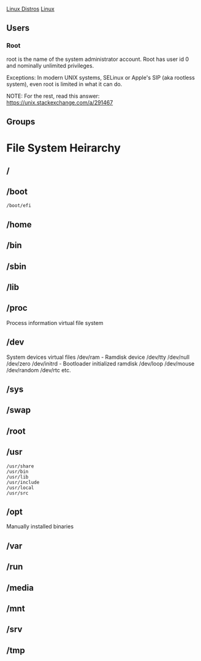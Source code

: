 [Linux Distros](Linux%20Distros.md) [Linux](Linux)

## Users
### Root

root is the name of the system administrator account.
Root has user id 0 and nominally unlimited privileges.

Exceptions:
In modern UNIX systems, SELinux or Apple's SIP (aka rootless system), even root is limited in what it can do.

NOTE: For the rest, read this answer: https://unix.stackexchange.com/a/291467

## Groups

# File System Heirarchy

## /
## /boot
	/boot/efi
## /home
## /bin
## /sbin
## /lib
## /proc
Process information virtual file system
## /dev
System devices virtual files
	/dev/ram - Ramdisk device
	/dev/tty
	/dev/null
	/dev/zero
	/dev/initrd - Bootloader initialized ramdisk
	/dev/loop
	/dev/mouse
	/dev/random
	/dev/rtc
	etc.
## /sys
## /swap
## /root
## /usr
	/usr/share
	/usr/bin
	/usr/lib
	/usr/include
	/usr/local
	/usr/src
## /opt
Manually installed binaries
## /var
## /run
## /media
## /mnt
## /srv
## /tmp
